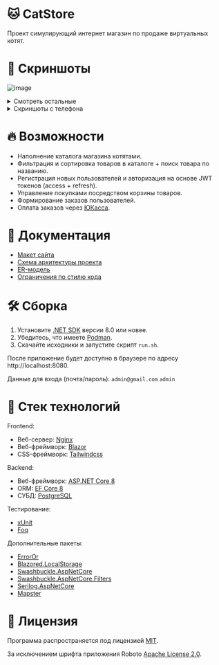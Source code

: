 # 🐱 CatStore
Проект симулирующий интернет магазин по продаже виртуальных котят.

# 🌆 Скриншоты
![image](https://github.com/Neitralov/CatStore/assets/109409226/9f788b0d-6517-48ac-92bf-713c445fc98b)
<details>
  <summary>Смотреть остальные</summary>

  ![image](https://github.com/Neitralov/CatStore/assets/109409226/557b6c35-0c3a-42c3-85cd-8d8bd2bfda70)
  ![image](https://github.com/Neitralov/CatStore/assets/109409226/e610f19b-bdf7-435c-95a9-a3068362bed4)
  ![image](https://github.com/Neitralov/CatStore/assets/109409226/8cc15f42-4614-40af-9d3b-6e7b081a9cb5)
  ![image](https://github.com/Neitralov/CatStore/assets/109409226/758388f4-6e07-42ca-9732-816f13d50ca3)
</details>
<details>
  <summary>Скриншоты с телефона</summary>

  ![image](https://github.com/Neitralov/CatStore/assets/109409226/a44f56e6-3acc-454f-af84-07417cf20df5)
  ![image](https://github.com/Neitralov/CatStore/assets/109409226/69082618-0176-4719-9662-aefd59557a9c)
  ![image](https://github.com/Neitralov/CatStore/assets/109409226/3e0729d7-f8b6-4e2f-bade-2f96572d3690)
  ![image](https://github.com/Neitralov/CatStore/assets/109409226/72b07fe9-db28-4299-a180-9a2a73e1a0bd)
  ![image](https://github.com/Neitralov/CatStore/assets/109409226/18dc5795-8d1e-4fc4-8e9d-e7955d12a471)
  ![image](https://github.com/Neitralov/CatStore/assets/109409226/299da835-f5b6-4e85-916f-1d0e4e2fbdd7)
</details>

# 🔥 Возможности
* Наполнение каталога магазина котятами.
* Фильтрация и сортировка товаров в каталоге + поиск товара по названию.
* Регистрация новых пользователей и авторизация на основе JWT токенов (access + refresh).
* Управление покупками посредством корзины товаров.
* Формирование заказов пользователей.
* Оплата заказов через [ЮКасса](https://yookassa.ru).

# 📑 Документация
* [Макет сайта](https://www.figma.com/file/UFocNVkF2bDlpVsSXGmOxW/CatStore)
* [Схема архитектуры проекта](https://github.com/Neitralov/CatStore/blob/master/docs/CatStore-arch.png)
* [ER-модель](https://github.com/Neitralov/CatStore/blob/master/docs/CatStore%20ER-model.png)
* [Ограничения по стилю кода](https://github.com/Neitralov/CatStore/blob/master/docs/Code%20style.md)

# 🛠️ Сборка
1. Установите [.NET SDK](https://dotnet.microsoft.com/en-us/download/dotnet/8.0) версии 8.0 или новее.
2. Убедитесь, что имеете [Podman](https://podman.io).
3. Скачайте исходники и запустите скрипт `run.sh`.

После приложение будет доступно в браузере по адресу http://localhost:8080.

Данные для входа (почта/пароль): `admin@gmail.com` `admin`

# 🧰 Стек технологий
Frontend:

* Веб-сервер: [Nginx](http://nginx.org/en/)
* Веб-фреймворк: [Blazor](https://dotnet.microsoft.com/en-us/apps/aspnet/web-apps/blazor)
* CSS-фреймворк: [Tailwindcss](https://tailwindcss.com/)

Backend:

* Веб-фреймворк: [ASP.NET Core 8](https://dotnet.microsoft.com/en-us/apps/aspnet)
* ORM: [EF Core 8](https://learn.microsoft.com/ru-ru/ef/core/)
* СУБД: [PostgreSQL](https://www.postgresql.org/)

Тестирование:
* [xUnit](https://github.com/xunit/xunit)
* [Foq](https://github.com/fsprojects/Foq)

Дополнительные пакеты:

* [ErrorOr](https://github.com/amantinband/error-or)
* [Blazored.LocalStorage](https://github.com/Blazored/LocalStorage)
* [Swashbuckle.AspNetCore](https://github.com/domaindrivendev/Swashbuckle.AspNetCore)
* [Swashbuckle.AspNetCore.Filters](https://github.com/mattfrear/Swashbuckle.AspNetCore.Filters)
* [Serilog.AspNetCore](https://github.com/serilog/serilog-aspnetcore)
* [Mapster](https://github.com/MapsterMapper/Mapster)

# 📃 Лицензия
Программа распространяется под лицензией [MIT](https://github.com/Neitralov/CatStore/blob/master/LICENSE).

За исключением шрифта приложения Roboto [Apache License 2.0](https://github.com/Neitralov/CatStore/blob/fcfbb7a9aea2b73032b2cc2d38ccda1313bae3c1/src/Client/wwwroot/css/LICENSE.txt).
